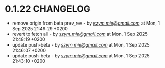 # 0.1.22 CHANGELOG

- remove origin from beta prev_rev - by *szym.mie@gmail.com* at Mon, 1 Sep 2025 21:49:29 +0200
- revert to fetch all - by *szym.mie@gmail.com* at Mon, 1 Sep 2025 21:48:19 +0200
- update push-beta - by *szym.mie@gmail.com* at Mon, 1 Sep 2025 21:46:07 +0200
- update push-beta - by *szym.mie@gmail.com* at Mon, 1 Sep 2025 21:43:10 +0200